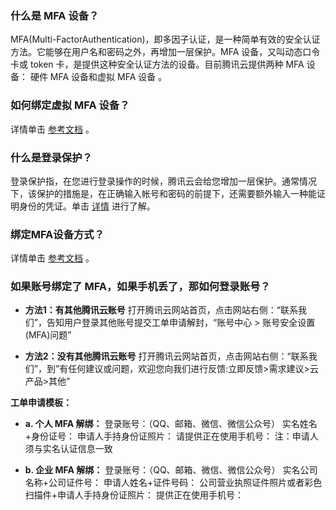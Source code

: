 ### 什么是 MFA 设备？
MFA(Multi-FactorAuthentication)，即多因子认证，是一种简单有效的安全认证方法。它能够在用户名和密码之外，再增加一层保护。MFA 设备，又叫动态口令卡或 token 卡，是提供这种安全认证方法的设备。目前腾讯云提供两种 MFA 设备： 硬件 MFA 设备和虚拟 MFA 设备 。

### 如何绑定虚拟 MFA 设备？
详情单击 [参考文档](https://intl.cloud.tencent.com/document/product/598/14985) 。
### 什么是登录保护？
登录保护指，在您进行登录操作的时候，腾讯云会给您增加一层保护。通常情况下，该保护的措施是，在正确输入帐号和密码的前提下，还需要额外输入一种能证明身份的凭证。单击 [详情](https://cloud.tencent.com/document/product/378/8392) 进行了解。

### 绑定MFA设备方式？
详情单击 [参考文档](https://cloud.tencent.com/document/product/378/8641) 。

### 如果账号绑定了 MFA，如果手机丢了，那如何登录账号？
- **方法1：有其他腾讯云账号**
打开腾讯云网站首页，点击网站右侧：“联系我们”，告知用户登录其他账号提交工单申请解封，“账号中心 > 账号安全设置(MFA)问题”

- **方法2：没有其他腾讯云账号**
打开腾讯云网站首页，点击网站右侧：“联系我们”，到”有任何建议或问题，欢迎您向我们进行反馈:立即反馈>需求建议>云产品>其他”

**工单申请模板：**
- **a. 个人 MFA 解绑：**
登录账号：（QQ、邮箱、微信、微信公众号） 
实名姓名+身份证号： 
申请人手持身份证照片：
请提供正在使用手机号：
注：申请人须与实名认证信息一致

- **b. 企业 MFA 解绑：**
登录账号：（QQ、邮箱、微信、微信公众号） 
实名公司名称+公司证件号： 
申请人姓名+证件号码：
公司营业执照证件照片或者彩色扫描件+申请人手持身份证照片：
提供正在使用手机号：
